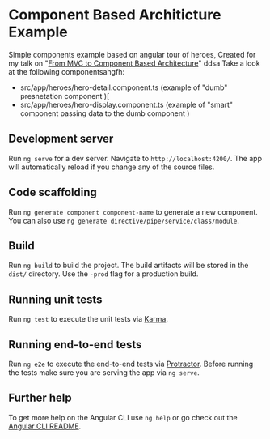 # Component Based Architicture Example
Simple components example based on angular tour of heroes,
Created for my talk on "[From MVC to Component Based Architecture](https://www.youtube.com/watch?v=JlyEZf4vBBY&feature=youtu.be)"
ddsa
Take a look at the following componentsahgfh:
* src/app/heroes/hero-detail.component.ts (example of "dumb" presnetation component )[
* src/app/heroes/hero-display.component.ts (example of "smart" component passing data to the dumb component )
## Development server
Run `ng serve` for a dev server. Navigate to `http://localhost:4200/`. The app will automatically reload if you change any of the source files.

## Code scaffolding

Run `ng generate component component-name` to generate a new component. You can also use `ng generate directive/pipe/service/class/module`.

## Build

Run `ng build` to build the project. The build artifacts will be stored in the `dist/` directory. Use the `-prod` flag for a production build.

## Running unit tests

Run `ng test` to execute the unit tests via [Karma](https://karma-runner.github.io).

## Running end-to-end tests

Run `ng e2e` to execute the end-to-end tests via [Protractor](http://www.protractortest.org/).
Before running the tests make sure you are serving the app via `ng serve`.

## Further help

To get more help on the Angular CLI use `ng help` or go check out the [Angular CLI README](https://github.com/angular/angular-cli/blob/master/README.md).
